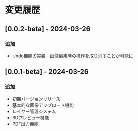 # 変更履歴

## [0.0.2-beta] - 2024-03-26

### 追加
- Undo機能の実装 - 画像編集時の操作を取り消すことが可能に

## [0.0.1-beta] - 2024-03-26

### 追加
- 初期バージョンリリース
- 基本的な画像アップロード機能
- レイヤー管理システム
- 3Dプレビュー機能
- PDF出力機能 